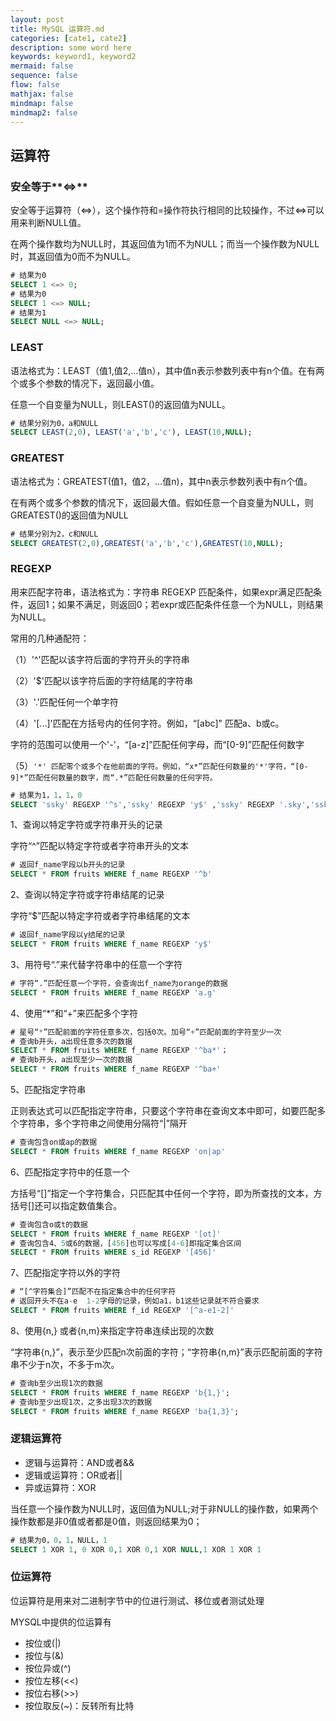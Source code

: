 ```yaml
---
layout: post
title: MySQL 运算符.md
categories: [cate1, cate2]
description: some word here
keywords: keyword1, keyword2
mermaid: false
sequence: false
flow: false
mathjax: false
mindmap: false
mindmap2: false
---
```

## 运算符

### 安全等于**<=>**

安全等于运算符（<=>），这个操作符和=操作符执行相同的比较操作，不过<=>可以用来判断NULL值。

在两个操作数均为NULL时，其返回值为1而不为NULL；而当一个操作数为NULL时，其返回值为0而不为NULL。

```sql
# 结果为0
SELECT 1 <=> 0;
# 结果为0
SELECT 1 <=> NULL;
# 结果为1
SELECT NULL <=> NULL;
```



### LEAST

语法格式为：LEAST（值1,值2,...值n），其中值n表示参数列表中有n个值。在有两个或多个参数的情况下，返回最小值。

任意一个自变量为NULL，则LEAST()的返回值为NULL。

```sql
# 结果分别为0，a和NULL
SELECT LEAST(2,0), LEAST('a','b','c'), LEAST(10,NULL);
```



### **GREATEST**

语法格式为：GREATEST(值1，值2，...值n)，其中n表示参数列表中有n个值。

在有两个或多个参数的情况下，返回最大值。假如任意一个自变量为NULL，则GREATEST()的返回值为NULL

```sql
# 结果分别为2，c和NULL
SELECT GREATEST(2,0),GREATEST('a','b','c'),GREATEST(10,NULL);
```



### **REGEXP**

用来匹配字符串，语法格式为：字符串 REGEXP  匹配条件，如果expr满足匹配条件，返回1；如果不满足，则返回0；若expr或匹配条件任意一个为NULL，则结果为NULL。

常用的几种通配符：

（1）'^'匹配以该字符后面的字符开头的字符串

（2）'$'匹配以该字符后面的字符结尾的字符串

（3）'.'匹配任何一个单字符

（4）'[...]'匹配在方括号内的任何字符。例如，“[abc]" 匹配a、b或c。

字符的范围可以使用一个'-'，“[a-z]”匹配任何字母，而“[0-9]”匹配任何数字

（5）`'*' 匹配零个或多个在他前面的字符。例如，“x*”匹配任何数量的'*'字符，“[0-9]*”匹配任何数量的数字，而“.*”匹配任何数量的任何字符。`



```sql
# 结果为1，1，1，0
SELECT 'ssky' REGEXP '^s','ssky' REGEXP 'y$' ,'ssky' REGEXP '.sky','ssky' REGEXP '[ab]';
```



1、查询以特定字符或字符串开头的记录

字符“^”匹配以特定字符或者字符串开头的文本

```sql
# 返回f_name字段以b开头的记录
SELECT * FROM fruits WHERE f_name REGEXP '^b'
```



2、查询以特定字符或字符串结尾的记录

字符“$”匹配以特定字符或者字符串结尾的文本

```sql
# 返回f_name字段以y结尾的记录
SELECT * FROM fruits WHERE f_name REGEXP 'y$'
```



3、用符号“.”来代替字符串中的任意一个字符

```sql
# 字符“.”匹配任意一个字符，会查询出f_name为orange的数据
SELECT * FROM fruits WHERE f_name REGEXP 'a.g'
```



4、使用“*”和“+”来匹配多个字符

```sql
# 星号“*”匹配前面的字符任意多次，包括0次。加号“+”匹配前面的字符至少一次
# 查询b开头，a出现任意多次的数据
SELECT * FROM fruits WHERE f_name REGEXP '^ba*'；
# 查询b开头，a出现至少一次的数据
SELECT * FROM fruits WHERE f_name REGEXP '^ba+'
```



5、匹配指定字符串

正则表达式可以匹配指定字符串，只要这个字符串在查询文本中即可，如要匹配多个字符串，多个字符串之间使用分隔符“|”隔开

```sql
# 查询包含on或ap的数据
SELECT * FROM fruits WHERE f_name REGEXP 'on|ap'
```



6、匹配指定字符中的任意一个

方括号“[]”指定一个字符集合，只匹配其中任何一个字符，即为所查找的文本，方括号[]还可以指定数值集合。

```sql
# 查询包含o或t的数据
SELECT * FROM fruits WHERE f_name REGEXP '[ot]'
# 查询包含4、5或6的数据，[456]也可以写成[4-6]即指定集合区间
SELECT * FROM fruits WHERE s_id REGEXP '[456]'
```



7、匹配指定字符以外的字符

```sql
# “[^字符集合]”匹配不在指定集合中的任何字符
# 返回开头不在a-e  1-2字母的记录，例如a1，b1这些记录就不符合要求
SELECT * FROM fruits WHERE f_id REGEXP '[^a-e1-2]'
```



8、使用{n,} 或者{n,m}来指定字符串连续出现的次数

“字符串{n,}”，表示至少匹配n次前面的字符；“字符串{n,m}”表示匹配前面的字符串不少于n次，不多于m次。

```sql
# 查询b至少出现1次的数据
SELECT * FROM fruits WHERE f_name REGEXP 'b{1,}';
# 查询b至少出现1次，之多出现3次的数据
SELECT * FROM fruits WHERE f_name REGEXP 'ba{1,3}';
```



### 逻辑运算符

- 逻辑与运算符：AND或者&&
- 逻辑或运算符：OR或者||
- 异或运算符：XOR

当任意一个操作数为NULL时，返回值为NULL;对于非NULL的操作数，如果两个操作数都是非0值或者都是0值，则返回结果为0；

```sql
# 结果为0，0，1，NULL，1
SELECT 1 XOR 1, 0 XOR 0,1 XOR 0,1 XOR NULL,1 XOR 1 XOR 1
```



### 位运算符

位运算符是用来对二进制字节中的位进行测试、移位或者测试处理

MYSQL中提供的位运算有

- 按位或(|)
- 按位与(&)
- 按位异或(^)
- 按位左移(<<)
- 按位右移(>>)
- 按位取反(~)：反转所有比特